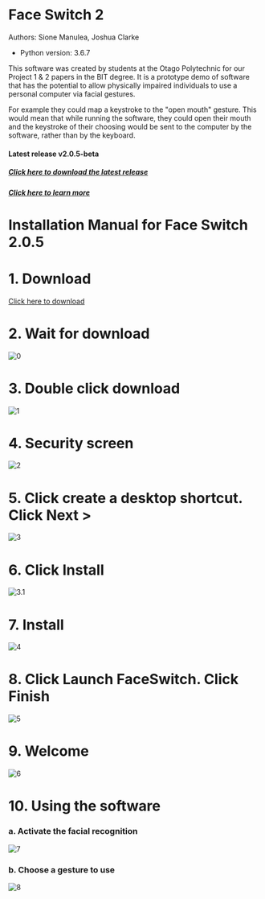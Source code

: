 # Face Switch 2
Authors: Sione Manulea, Joshua Clarke
- Python version: 3.6.7

This software was created by students at the Otago Polytechnic for our Project 1 & 2 papers in the BIT degree. It is a prototype demo of software that has the potential to allow physically impaired individuals to use a personal computer via facial gestures.

For example they could map a keystroke to the "open mouth" gesture. This would mean that while running the software, they could open their mouth and the keystroke of their choosing would be sent to the computer by the software, rather than by the keyboard.

#### Latest release v2.0.5-beta
##### [Click here to download the latest release](https://github.com/accessibilitysoftwarehub/FaceSwitch2/releases/tag/v2.0.5-beta)
##### [Click here to learn more](https://github.com/accessibilitysoftwarehub/FaceSwitch2/wiki)


# Installation Manual for Face Switch 2.0.5

# 1. Download
[Click here to download](https://github.com/accessibilitysoftwarehub/FaceSwitch2/releases/download/v2.0.5-beta/FaceSwitchSetup.exe)

# 2. Wait for download
![0](https://i.imgur.com/oKoAYAb.png)

# 3. Double click download

![1](https://i.imgur.com/ZNQtlEw.png)

# 4. Security screen

![2](https://i.imgur.com/ZwaQuEB.png)

# 5. Click create a desktop shortcut. Click Next >

![3](https://i.imgur.com/tUcEnap.png)

# 6. Click Install

![3.1](https://i.imgur.com/j6NMiwy.png)

# 7. Install

![4](https://i.imgur.com/yZKoHiw.png)

# 8. Click Launch FaceSwitch. Click Finish

![5](https://i.imgur.com/EqQFhTf.png)

# 9. Welcome

![6](https://i.imgur.com/JA1t8up.png)

# 10. Using the software
### a. Activate the facial recognition
![7](https://media.giphy.com/media/f6UwgU1G0PgM9unpdH/giphy.gif)
### b. Choose a gesture to use
![8](https://media.giphy.com/media/H1AlVTkeAzcgzOUzeY/giphy.gif)
